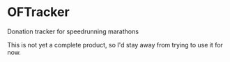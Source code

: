# OFTracker
Donation tracker for speedrunning marathons

This is not yet a complete product, so I'd stay away from trying to use it for now.
